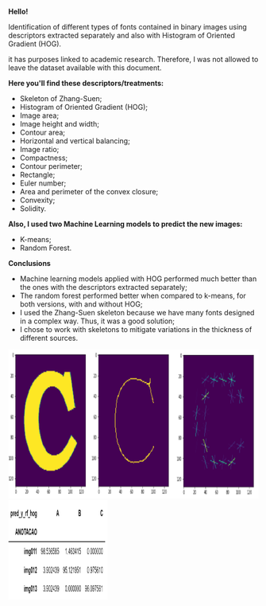 **Hello!**

Identification of different types of fonts contained in binary images using descriptors extracted separately and also with Histogram of Oriented Gradient (HOG).

it has purposes linked to academic research. Therefore, I was not allowed to leave the dataset available with this document.

**Here you'll find these descriptors/treatments:**

- Skeleton of Zhang-Suen;
- Histogram of Oriented Gradient (HOG);
- Image area;
- Image height and width;
- Contour area;
- Horizontal and vertical balancing;
- Image ratio;
- Compactness;
- Contour perimeter;
- Rectangle;
- Euler number;
- Area and perimeter of the convex closure;
- Convexity;
- Solidity.

**Also, I used two Machine Learning models to predict the new images:**

- K-means;
- Random Forest.

**Conclusions**

- Machine learning models applied with HOG performed much better than the ones with the descriptors extracted separately;
- The random forest performed better when compared to k-means, for both versions, with and without HOG;
- I used the Zhang-Suen skeleton because we have many fonts designed in a complex way. Thus, it was a good solution;
- I chose to work with skeletons to mitigate variations in the thickness of different sources.

<img src="./print_examples/image_1.jpg" height="300" width="900">

<img src="./print_examples/image_2.jpg" height="200" width="200">


